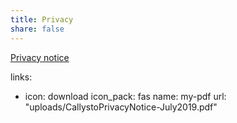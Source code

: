 ```yaml
---
title: Privacy
share: false
---
```


<a href="https://github.com/imuniyat/callysto.github.io/blob/main/static/uploads/CallystoPrivacyNotice-July2019.pdf" target="_blank">Privacy notice</a>

links:
- icon: download
  icon_pack: fas
  name: my-pdf
  url: "uploads/CallystoPrivacyNotice-July2019.pdf"